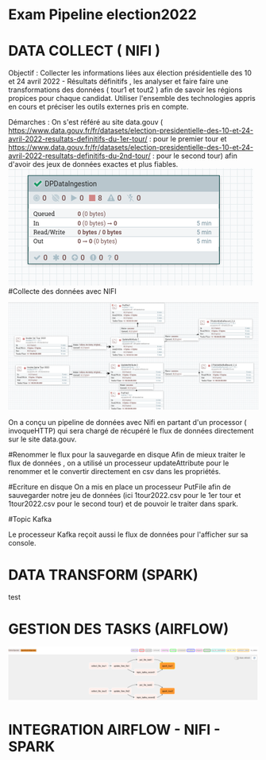# Exam Pipeline election2022

# DATA COLLECT ( NIFI )
Objectif : Collecter les informations liées aux élection présidentielle des 10 et 24 avril 2022 - Résultats définitifs , les analyser et faire 
faire une transformations des données ( tour1 et tout2 ) afin de savoir les régions propices pour chaque candidat. Utiliser l'ensemble des technologies
appris en cours et préciser les outils externes pris en compte.

Démarches : 
On s'est référé au site data.gouv ( https://www.data.gouv.fr/fr/datasets/election-presidentielle-des-10-et-24-avril-2022-resultats-definitifs-du-1er-tour/ : pour le premier tour et https://www.data.gouv.fr/fr/datasets/election-presidentielle-des-10-et-24-avril-2022-resultats-definitifs-du-2nd-tour/ : pour le second tour) afin d'avoir des jeux de données exactes et plus fiables. 
![Nifi Flow](img/trois.png)
#Collecte des données avec NIFI 

![Nifi Flow](img/un.png)

On a conçu un pipeline de données avec Nifi en partant d'un processor ( invoqueHTTP) qui sera chargé de récupéré le flux de données directement sur le site 
data.gouv. 

#Renommer le flux pour la sauvegarde en disque 
Afin de mieux traiter le flux de données , on a utilisé un processeur updateAttribute pour le renommer et le convertir directement en csv dans les propriétés.

#Ecriture en disque 
On a mis en place un processeur PutFile afin de sauvegarder notre jeu de données (ici 1tour2022.csv pour le 1er tour et 1tour2022.csv pour le second tour) et
de pouvoir le traiter dans spark. 

#Topic Kafka

Le processeur Kafka reçoit aussi le flux de données pour l'afficher sur sa console. 

# DATA TRANSFORM (SPARK)

test

# GESTION DES TASKS (AIRFLOW)

![Nifi Flow](img/airflow.png)


# INTEGRATION AIRFLOW - NIFI - SPARK


